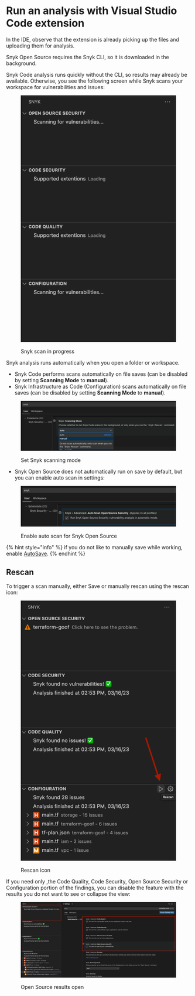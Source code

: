 # Run an analysis with Visual Studio Code extension

In the IDE, observe that the extension is already picking up the files and uploading them for analysis.

Snyk Open Source requires the Snyk CLI, so it is downloaded in the background.

Snyk Code analysis runs quickly without the CLI, so results may already be available. Otherwise, you see the following screen while Snyk scans your workspace for vulnerabilities and issues:

<figure><img src="../../../.gitbook/assets/Screenshot 2023-03-16 at 14.53.38.png" alt="Snyk scan in progress"><figcaption><p>Snyk scan in progress</p></figcaption></figure>

Snyk analysis runs automatically when you open a folder or workspace.

* Snyk Code performs scans automatically on file saves (can be disabled by setting **Scanning Mode** to **manual**).
* Snyk Infrastructure as Code (Configuration) scans automatically on file saves (can be disabled by setting **Scanning Mode** to **manual**).

<figure><img src="../../../.gitbook/assets/Screenshot 2023-03-16 at 14.56.29.png" alt="Set Snyk scanning mode"><figcaption><p>Set Snyk scanning mode</p></figcaption></figure>

* Snyk Open Source does not automatically run on save by default, but you can enable auto scan in settings:

<figure><img src="../../../.gitbook/assets/Screenshot 2023-03-16 at 14.58.23.png" alt="Enable auto scan for Snyk Open Source"><figcaption><p>Enable auto scan for Snyk Open Source</p></figcaption></figure>

{% hint style="info" %}
if you do not like to manually save while working, enable [AutoSave](https://code.visualstudio.com/docs/editor/codebasics#_save-auto-save).
{% endhint %}

## Rescan

To trigger a scan manually, either Save or manually rescan using the rescan icon:

<figure><img src="../../../.gitbook/assets/Screenshot 2023-03-16 at 15.00.13.png" alt="Rescan icon"><figcaption><p>Rescan icon</p></figcaption></figure>

If you need only ,the Code Quality, Code Security, Open Source Security or Configuration portion of the findings, you can disable the feature with the results you do not want to see or collapse the view:

<figure><img src="../../../.gitbook/assets/Screenshot 2023-03-16 at 14.28.48.png" alt="Open Source results open"><figcaption><p>Open Source results open</p></figcaption></figure>
